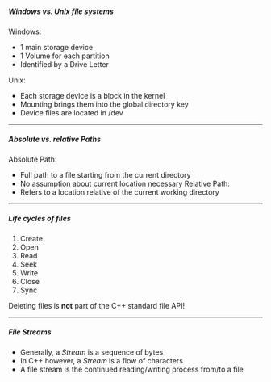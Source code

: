 ##### Windows vs. Unix file systems
Windows:
- 1 main storage device
- 1 Volume for each partition
- Identified by a Drive Letter

Unix:
- Each storage device is a block in the kernel
- Mounting brings them into the global directory key
- Device files are located in /dev

---
##### Absolute vs. relative Paths
Absolute Path:
- Full path to a file starting from the current directory
- No assumption about current location necessary
Relative Path:
- Refers to a location relative of the current working directory

---
##### Life cycles of files
1. Create
2. Open 
3. Read
4. Seek
5. Write
6. Close
7. Sync

Deleting files is __not__ part of the C++ standard file API!

---
##### File Streams
- Generally, a *Stream* is a sequence of bytes
- In C++ however, a *Stream* is a flow of characters
- A file stream is the continued reading/writing process from/to a file